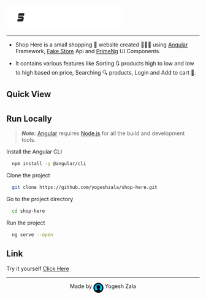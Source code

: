 <img src="src/assets/logo.png" width=300>

<hr>

- Shop Here is a small shopping 🛒 website created 👨🏻‍💻 using [Angular](https://angular.io/) Framework, [Fake Store](https://fakestoreapi.com/) Api and [PrimeNg](https://www.primefaces.org/primeng/) UI Components.

- It contains various features like Sorting 🔃 products high to low and low to high based on price, Searching 🔍 products, Login and Add to cart 🛒.

## Quick View
#
#
#

## Run Locally

> **_Note:_** [Angular](https://angular.io/) requires [Node.js](https://nodejs.org/en/) for all the build and development tools.

Install the Angular CLI 
```bash
  npm install -g @angular/cli
```

Clone the project
```bash
  git clone https://github.com/yogeshzala/shop-here.git
```

Go to the project directory
```bash
  cd shop-here
```

Run the project
```bash
  ng serve --open
```

## Link

Try it yourself [Click Here]()

<hr>

<p align="center">
    Made by <img src="src/assets/profile-icon.png" width="26" align="top"> Yogesh Zala
</p>
